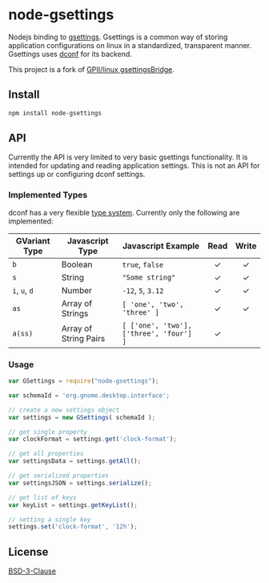 node-gsettings
==============
Nodejs binding to [gsettings](https://developer.gnome.org/gio/stable/GSettings.html). Gsettings is a common way of storing application configurations on linux in a standardized, transparent manner. Gsettings uses [dconf](https://wiki.gnome.org/action/show/Projects/dconf) for its backend.

This project is a fork of [GPII/linux gsettingsBridge](https://github.com/GPII/linux/tree/master/gpii/node_modules/gsettingsBridge).


## Install
```sh
npm install node-gsettings
```

## API
Currently the API is very limited to very basic gsettings functionality. It is intended for updating and reading application settings. This is not an API for settings up or configuring dconf settings.


### Implemented Types
dconf has a very flexible [type system](https://developer.gnome.org/glib/stable/glib-GVariantType.html). Currently only the following are implemented:

| GVariant Type |  Javascript Type      | Javascript Example      | Read | Write |
| ------------- | --------------------- | ----------------------- | :--: | :---: |
| `b`           | Boolean               | `true`, `false`             |  ✓   |   ✓   |
| `s`           | String                | `"Some string"`           |  ✓   |   ✓   |
| `i`, `u`, `d` | Number                | `-12`, `5`, `3.12`            |  ✓   |   ✓   |
| `as`          | Array of Strings      | `[ 'one', 'two', 'three' ]` |  ✓   |   ✓   |
| `a(ss)`       | Array of String Pairs | `[ ['one', 'two'], ['three', 'four'] ]` |  ✓   |       |


### Usage
```javascript
var GSettings = require("node-gsettings");

var schemaId = 'org.gnome.desktop.interface';

// create a new settings object
var settings = new GSettings( schemaId );

// get single property
var clockFormat = settings.get('clock-format');

// get all properties
var settingsData = settings.getAll();

// get serialized properties
var settingsJSON = settings.serialize();

// get list of keys
var keyList = settings.getKeyList();

// setting a single key
settings.set('clock-format', '12h');
```


## License
[BSD-3-Clause](LICENSE.txt)
